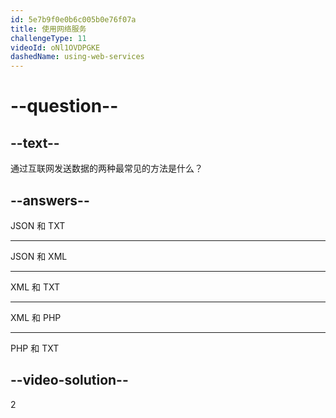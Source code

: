 ```yaml
---
id: 5e7b9f0e0b6c005b0e76f07a
title: 使用网络服务
challengeType: 11
videoId: oNl1OVDPGKE
dashedName: using-web-services
---
```


# --question--

## --text--

通过互联网发送数据的两种最常见的方法是什么？

## --answers--

JSON 和 TXT

---

JSON 和 XML

---

XML 和 TXT

---

XML 和 PHP

---

PHP 和 TXT

## --video-solution--

2
